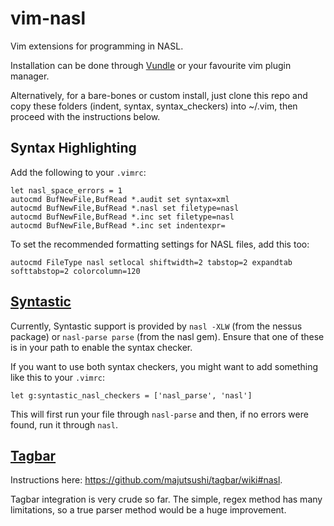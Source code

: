 vim-nasl
========

Vim extensions for programming in NASL.

Installation can be done through [Vundle] or your favourite vim plugin manager.

Alternatively, for a bare-bones or custom install, just clone this repo and copy these folders (indent, syntax, syntax_checkers) into ~/.vim, then proceed with the instructions below.

Syntax Highlighting
-------------------

Add the following to your `.vimrc`:

```vim
let nasl_space_errors = 1
autocmd BufNewFile,BufRead *.audit set syntax=xml
autocmd BufNewFile,BufRead *.nasl set filetype=nasl
autocmd BufNewFile,BufRead *.inc set filetype=nasl
autocmd BufNewFile,BufRead *.inc set indentexpr=
```

To set the recommended formatting settings for NASL files, add this too:

```vim
autocmd FileType nasl setlocal shiftwidth=2 tabstop=2 expandtab softtabstop=2 colorcolumn=120
```

[Syntastic]
-----------

Currently, Syntastic support is provided by `nasl -XLW` (from the nessus package) or `nasl-parse parse` (from the nasl gem). Ensure that one of these is in your path to enable the syntax checker.

If you want to use both syntax checkers, you might want to add something like this to your `.vimrc`:

```vim
let g:syntastic_nasl_checkers = ['nasl_parse', 'nasl']
```

This will first run your file through `nasl-parse` and then, if no errors were found, run it through `nasl`.

[Tagbar]
--------

Instructions here: https://github.com/majutsushi/tagbar/wiki#nasl.

Tagbar integration is very crude so far. The simple, regex method has many limitations, so a true parser method would be a huge improvement.

[Syntastic]:https://github.com/scrooloose/syntastic
[Tagbar]:https://github.com/majutsushi/tagbar
[Vundle]:https://github.com/gmarik/vundle
